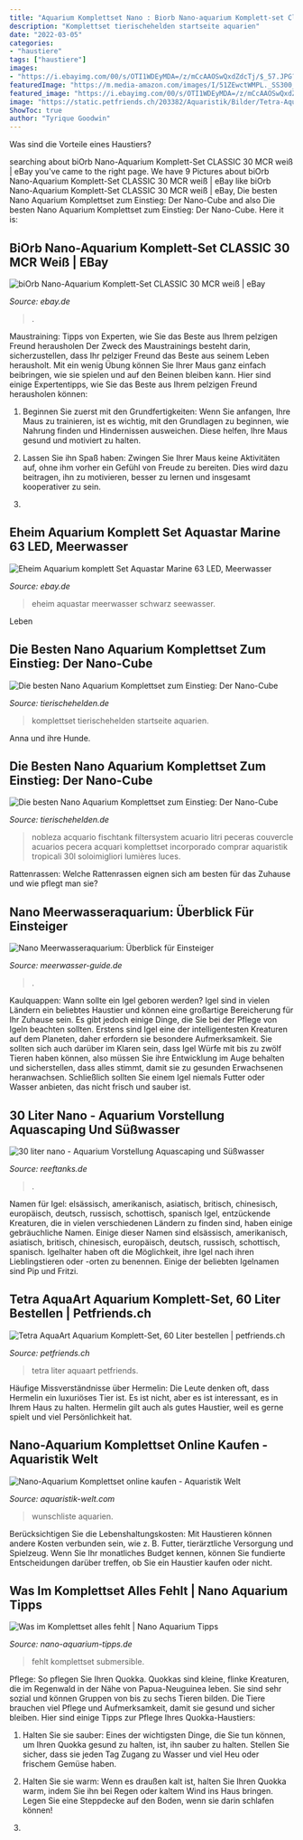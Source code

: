 ```yaml
---
title: "Aquarium Komplettset Nano : Biorb Nano-aquarium Komplett-set Classic 30 Mcr Weiß"
description: "Komplettset tierischehelden startseite aquarien"
date: "2022-03-05"
categories:
- "haustiere"
tags: ["haustiere"]
images:
- "https://i.ebayimg.com/00/s/OTI1WDEyMDA=/z/mCcAAOSwQxdZdcTj/$_57.JPG?set_id=8800005007"
featuredImage: "https://m.media-amazon.com/images/I/51ZEwctWMPL._SS300_.jpg"
featured_image: "https://i.ebayimg.com/00/s/OTI1WDEyMDA=/z/mCcAAOSwQxdZdcTj/$_57.JPG?set_id=8800005007"
image: "https://static.petfriends.ch/203382/Aquaristik/Bilder/Tetra-AquaArt-Aquarium-Komplett-Set-60-Liter.jpg"
ShowToc: true
author: "Tyrique Goodwin"
---
```



Was sind die Vorteile eines Haustiers?

	

		
searching about biOrb Nano-Aquarium Komplett-Set CLASSIC 30 MCR weiß | eBay you've came to the right page. We have 9 Pictures about biOrb Nano-Aquarium Komplett-Set CLASSIC 30 MCR weiß | eBay like biOrb Nano-Aquarium Komplett-Set CLASSIC 30 MCR weiß | eBay, Die besten Nano Aquarium Komplettset zum Einstieg: Der Nano-Cube and also Die besten Nano Aquarium Komplettset zum Einstieg: Der Nano-Cube. Here it is:
		
    
## BiOrb Nano-Aquarium Komplett-Set CLASSIC 30 MCR Weiß | EBay

<img loading=lazy src="https://i.ebayimg.com/00/s/OTI1WDEyMDA=/z/mCcAAOSwQxdZdcTj/$_57.JPG?set_id=8800005007" onerror="this.onerror=null;this.src='https://tse3.mm.bing.net/th?id=OIP.x6kU6SN0_vft9DBBNvovkgHaFt&amp;pid=15.1';" alt="biOrb Nano-Aquarium Komplett-Set CLASSIC 30 MCR weiß | eBay">

_Source: ebay.de_

>. 

	

Maustraining: Tipps von Experten, wie Sie das Beste aus Ihrem pelzigen Freund herausholen
Der Zweck des Maustrainings besteht darin, sicherzustellen, dass Ihr pelziger Freund das Beste aus seinem Leben herausholt. Mit ein wenig Übung können Sie Ihrer Maus ganz einfach beibringen, wie sie spielen und auf den Beinen bleiben kann. Hier sind einige Expertentipps, wie Sie das Beste aus Ihrem pelzigen Freund herausholen können:
1. Beginnen Sie zuerst mit den Grundfertigkeiten: Wenn Sie anfangen, Ihre Maus zu trainieren, ist es wichtig, mit den Grundlagen zu beginnen, wie Nahrung finden und Hindernissen ausweichen. Diese helfen, Ihre Maus gesund und motiviert zu halten.

2. Lassen Sie ihn Spaß haben: Zwingen Sie Ihrer Maus keine Aktivitäten auf, ohne ihm vorher ein Gefühl von Freude zu bereiten. Dies wird dazu beitragen, ihn zu motivieren, besser zu lernen und insgesamt kooperativer zu sein.

3.

    
## Eheim Aquarium Komplett Set Aquastar Marine 63 LED, Meerwasser

<img loading=lazy src="http://media.teichpoint.de/Artikelbilder/eBay800px/eheim-aquastar-63-marine-led-schwarz-20.jpg" onerror="this.onerror=null;this.src='https://tse3.mm.bing.net/th?id=OIP.dFkLxnBzHO6AsIevtZ-SywHaHa&amp;pid=15.1';" alt="Eheim Aquarium komplett Set Aquastar Marine 63 LED, Meerwasser">

_Source: ebay.de_

>eheim aquastar meerwasser schwarz seewasser. 

	

Leben

    
## Die Besten Nano Aquarium Komplettset Zum Einstieg: Der Nano-Cube

<img loading=lazy src="https://www.tierischehelden.de/wp-content/uploads/Nano-Aquarium-Komplettset-1024x658.jpg" onerror="this.onerror=null;this.src='https://tse2.mm.bing.net/th?id=OIP.bUhTIhk0XYIf2AMGOnRdqAHaEw&amp;pid=15.1';" alt="Die besten Nano Aquarium Komplettset zum Einstieg: Der Nano-Cube">

_Source: tierischehelden.de_

>komplettset tierischehelden startseite aquarien. 

	

Anna und ihre Hunde.

    
## Die Besten Nano Aquarium Komplettset Zum Einstieg: Der Nano-Cube

<img loading=lazy src="https://www.tierischehelden.de/wp-content/plugins/aawp/public/image.php?url=aHR0cHM6Ly9tLm1lZGlhLWFtYXpvbi5jb20vaW1hZ2VzL0kvNDE4eEs3WUdkSEwuanBn" onerror="this.onerror=null;this.src='https://tse3.mm.bing.net/th?id=OIP.qiD7wmRRg_JmhZNxAo0zjgHaHa&amp;pid=15.1';" alt="Die besten Nano Aquarium Komplettset zum Einstieg: Der Nano-Cube">

_Source: tierischehelden.de_

>nobleza acquario fischtank filtersystem acuario litri peceras couvercle acuarios pecera acquari komplettset incorporado comprar aquaristik tropicali 30l soloimigliori lumières luces. 

	

Rattenrassen: Welche Rattenrassen eignen sich am besten für das Zuhause und wie pflegt man sie?

    
## Nano Meerwasseraquarium: Überblick Für Einsteiger

<img loading=lazy src="http://www.meerwasser-guide.de/wp-content/uploads/2020/07/Nano-Meerwasser-Auarium.jpg" onerror="this.onerror=null;this.src='https://tse4.mm.bing.net/th?id=OIP.ECWy_K-YncmNgbReFLzVJQHaFV&amp;pid=15.1';" alt="Nano Meerwasseraquarium: Überblick für Einsteiger">

_Source: meerwasser-guide.de_

>. 

	

Kaulquappen: Wann sollte ein Igel geboren werden?
Igel sind in vielen Ländern ein beliebtes Haustier und können eine großartige Bereicherung für Ihr Zuhause sein. Es gibt jedoch einige Dinge, die Sie bei der Pflege von Igeln beachten sollten. Erstens sind Igel eine der intelligentesten Kreaturen auf dem Planeten, daher erfordern sie besondere Aufmerksamkeit. Sie sollten sich auch darüber im Klaren sein, dass Igel Würfe mit bis zu zwölf Tieren haben können, also müssen Sie ihre Entwicklung im Auge behalten und sicherstellen, dass alles stimmt, damit sie zu gesunden Erwachsenen heranwachsen. Schließlich sollten Sie einem Igel niemals Futter oder Wasser anbieten, das nicht frisch und sauber ist.

    
## 30 Liter Nano - Aquarium Vorstellung Aquascaping Und Süßwasser

<img loading=lazy src="https://www.reeftanks.de/wcf/index.php?attachment/1421-20150327-105717-jpg/" onerror="this.onerror=null;this.src='https://tse2.mm.bing.net/th?id=OIP.bgC8QdkXBQ_AHWRCk8-vLAHaEK&amp;pid=15.1';" alt="30 liter nano - Aquarium Vorstellung Aquascaping und Süßwasser">

_Source: reeftanks.de_

>. 

	

Namen für Igel: elsässisch, amerikanisch, asiatisch, britisch, chinesisch, europäisch, deutsch, russisch, schottisch, spanisch
Igel, entzückende Kreaturen, die in vielen verschiedenen Ländern zu finden sind, haben einige gebräuchliche Namen. Einige dieser Namen sind elsässisch, amerikanisch, asiatisch, britisch, chinesisch, europäisch, deutsch, russisch, schottisch, spanisch. Igelhalter haben oft die Möglichkeit, ihre Igel nach ihren Lieblingstieren oder -orten zu benennen. Einige der beliebten Igelnamen sind Pip und Fritzi.

    
## Tetra AquaArt Aquarium Komplett-Set, 60 Liter Bestellen | Petfriends.ch

<img loading=lazy src="https://static.petfriends.ch/203382/Aquaristik/Bilder/Tetra-AquaArt-Aquarium-Komplett-Set-60-Liter.jpg" onerror="this.onerror=null;this.src='https://tse3.mm.bing.net/th?id=OIP.D_ChFG-9sNt6gpuXOirTlwHaGS&amp;pid=15.1';" alt="Tetra AquaArt Aquarium Komplett-Set, 60 Liter bestellen | petfriends.ch">

_Source: petfriends.ch_

>tetra liter aquaart petfriends. 

	

Häufige Missverständnisse über Hermelin:
Die Leute denken oft, dass Hermelin ein luxuriöses Tier ist. Es ist nicht, aber es ist interessant, es in Ihrem Haus zu halten. Hermelin gilt auch als gutes Haustier, weil es gerne spielt und viel Persönlichkeit hat.

    
## Nano-Aquarium Komplettset Online Kaufen - Aquaristik Welt

<img loading=lazy src="https://m.media-amazon.com/images/I/51ZEwctWMPL._SS300_.jpg" onerror="this.onerror=null;this.src='https://tse3.mm.bing.net/th?id=OIP.IhlNEhKyKJNlLyhfqrjfywAAAA&amp;pid=15.1';" alt="Nano-Aquarium Komplettset online kaufen - Aquaristik Welt">

_Source: aquaristik-welt.com_

>wunschliste aquarien. 

	

Berücksichtigen Sie die Lebenshaltungskosten: Mit Haustieren können andere Kosten verbunden sein, wie z. B. Futter, tierärztliche Versorgung und Spielzeug. Wenn Sie Ihr monatliches Budget kennen, können Sie fundierte Entscheidungen darüber treffen, ob Sie ein Haustier kaufen oder nicht.

    
## Was Im Komplettset Alles Fehlt | Nano Aquarium Tipps

<img loading=lazy src="http://ws-eu.amazon-adsystem.com/widgets/q?_encoding=UTF8&amp;ASIN=B001NHSR9A&amp;Format=_SL250_&amp;ID=AsinImage&amp;MarketPlace=DE&amp;ServiceVersion=20070822&amp;WS=1&amp;tag=nano-aquarium-tipps.de-21" onerror="this.onerror=null;this.src='https://tse1.mm.bing.net/th?id=OIP.qxJq5eVlC_x4im6inQXZWgAAAA&amp;pid=15.1';" alt="Was im Komplettset alles fehlt | Nano Aquarium Tipps">

_Source: nano-aquarium-tipps.de_

>fehlt komplettset submersible. 

	

Pflege: So pflegen Sie Ihren Quokka.
Quokkas sind kleine, flinke Kreaturen, die im Regenwald in der Nähe von Papua-Neuguinea leben. Sie sind sehr sozial und können Gruppen von bis zu sechs Tieren bilden. Die Tiere brauchen viel Pflege und Aufmerksamkeit, damit sie gesund und sicher bleiben. Hier sind einige Tipps zur Pflege Ihres Quokka-Haustiers:
1. Halten Sie sie sauber: Eines der wichtigsten Dinge, die Sie tun können, um Ihren Quokka gesund zu halten, ist, ihn sauber zu halten. Stellen Sie sicher, dass sie jeden Tag Zugang zu Wasser und viel Heu oder frischem Gemüse haben.

2. Halten Sie sie warm: Wenn es draußen kalt ist, halten Sie Ihren Quokka warm, indem Sie ihn bei Regen oder kaltem Wind ins Haus bringen. Legen Sie eine Steppdecke auf den Boden, wenn sie darin schlafen können!

3.

